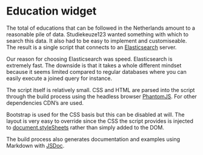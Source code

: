 <!--
  id: 2716
  slug: opleidingen-widget
  type: fortpolio
  excerpt: <p>An Elasticsearch Javascript widget comprised of CDN dependencies, with source-generated documentation and examples.</p>
  categories: javascript, frontend, HTML/CSS, framework, interaction design, backend, mobile
  tags: CSS, HTML, Javascript, Grunt, Elasticsearch, Bootstrap, JSDoc
  clients: Studiekeuze123
  collaboration: 
  prizes: 
  thumbnail: sk123ow.png
  image: sk123ow.png
  images: sk123ow.png, Opleidingen-Widget.png
  inCv: true
  inPortfolio: true
  dateFrom: 2014-12-08
  dateTo: 2014-12-31
-->

# Education widget

<p>The total of educations that can be followed in the Netherlands amount to a reasonable pile of data. Studiekeuze123 wanted something with which to search this data. It also had to be easy to implement and customiseable. The result is a single script that connects to an <a href="http://www.elasticsearch.org/">Elasticsearch</a> server.</p>
<p><!--more--></p>
<p>Our reason for choosing Elasticsearch was speed. Elasticsearch is extremely fast. The downside is that it takes a whole different mindset because it seems limited compared to regular databases where you can easily execute a joined query for instance.</p>
<p>The script itself is relatively small. CSS and HTML are parsed into the script through the build process using the headless browser <a href="http://phantomjs.org/">PhantomJS</a>. For other dependencies CDN&#8217;s are used.</p>
<p>Bootstrap is used for the CSS basis but this can be disabled at will. The layout is very easy to override since the CSS the script provides is injected to <a href="https://developer.mozilla.org/en-US/docs/Web/API/document.styleSheets">document.styleSheets</a> rather than simply added to the DOM.</p>
<p>The build process also generates documentation and examples using Markdown with <a href="http://usejsdoc.org/">JSDoc</a>.</p>